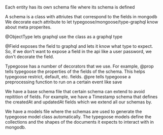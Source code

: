 Each entity has its own schema file where its schema is defined

A schema is a class with attriutes that correspond to the fields in mongodb
We decorate each attribute to let typegoose/mongoose/type-graphql know about
meta properites.

@ObjectType lets graphql use the class as a graphql type

@Field exposes the field to graphql and lets it know what type to expect. So,
if we don't want to expose a field in the api like a user password, we don't decorate
the field.

Typegoose has a number of decorators that we use. For example,
@prop tells typegoose the properties of the fields of the schema. This helps typegoose
restrict, default, etc. fields.
@pre tells typegoose a preprocessing function to run on a certain event like save

We have a base schema file that certain schema can extend to avoid repitition of fields.
For example, we have a Timestamp schema that defines the createdAt and updatedAt fields
which we extend all our schemas by.

We have a models file where the schemas are used to generate the typegoose model class
automatically. The typegoose models define the collections and the shapes of the documents
it expects to interact with in mongodb.
